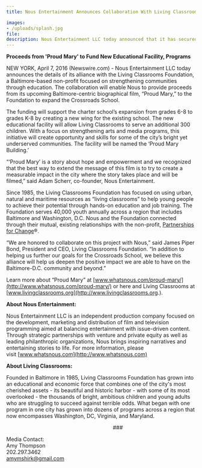 ```yaml
---
title: Nous Entertainment Announces Collaboration With Living Classrooms Foundation

images:
- /uploads/splash.jpg
file:
description: Nous Entertainment LLC today announced that it has secured a third round of funding to further support development of its feature-length films
---
```



**Proceeds from 'Proud Mary' to Fund New Educational Facility, Programs**

NEW YORK, April 7, 2016 (Newswire.com) - ​​Nous Entertainment LLC today announces the details of its alliance with the Living Classrooms Foundation, a Baltimore-based non-profit focused on strengthening communities through education. The collaboration will enable Nous to provide proceeds from its upcoming Baltimore-centric biographical film, “Proud Mary,” to the Foundation to expand the Crossroads School.

The funding will support the charter school’s expansion from grades 6-8 to grades K-8 by creating a new wing for the existing school. The new educational facility will allow Living Classrooms to serve an additional 300 children. With a focus on strengthening arts and media programs, this initiative will create opportunity and skills for some of the city’s bright yet underserved communities. The facility will be named the ‘Proud Mary Building.’

“‘Proud Mary’ is a story about hope and empowerment and we recognized that the best way to extend the message of this film is to try to create a measurable impact in the city where the story takes place and will be filmed,” said Adam Scherr, co-founder, Nous Entertainment.

Since 1985, the Living Classrooms Foundation has focused on using urban, natural and maritime resources as “living classrooms” to help young people to achieve their potential through hands-on education and job training. The Foundation serves 40,000 youth annually across a region that includes Baltimore and Washington, D.C. Nous and the Foundation connected through their mutual, existing relationships with the non-profit,&nbsp;[Partnerships for Change](http://www.partnershipsforchange.com/)&reg;.

“We are honored to collaborate on this project with Nous,” said James Piper Bond, President and CEO, Living Classrooms Foundation. “In addition to helping us further our goals for the Crossroads School, we believe this alliance will help us deepen the positive impact we are able to have on the Baltimore-D.C. community and beyond.”

Learn more about “Proud Mary” at [www.whatsnous.com/proud-mary/](http://www.whatsnous.com/proud-mary/) or here and Living Classrooms at [www.livingclassrooms.org](http://www.livingclassrooms.org.).

**About Nous Entertainment:**

Nous Entertainment LLC is an independent production company focused on the development, marketing and distribution of film and television programming aimed at balancing entertainment with issue-driven content. Through strategic partnerships with venture and private equity as well as leading philanthropic organizations, Nous brings inspiring narratives and entertaining stories to life. For more information, please visit&nbsp;[www.whatsnous.com](http://www.whatsnous.com)

**About Living Classrooms:**

Founded in Baltimore in 1985, Living Classrooms Foundation has grown into an educational and economic force that combines one of the city's most cherished assets - its beautiful and historic harbor - with some of its most overlooked - the thousands of bright, ambitious children and young adults who are struggling to succeed against terrible odds. What began with one program in one city has grown into dozens of programs across a region that now encompasses Washington, DC, Virginia, and Maryland.

&nbsp; &nbsp; &nbsp; &nbsp; &nbsp; &nbsp; &nbsp; &nbsp; &nbsp; &nbsp; &nbsp; &nbsp; &nbsp; &nbsp; &nbsp; &nbsp; &nbsp; &nbsp; &nbsp; &nbsp; &nbsp; &nbsp; &nbsp; &nbsp; &nbsp; &nbsp; &nbsp; &nbsp; &nbsp; &nbsp; &nbsp; &nbsp; &nbsp; &nbsp; &nbsp; &nbsp; ###

Media Contact: &nbsp; &nbsp; &nbsp; &nbsp;&nbsp;
<br>Amy Thompson
<br>202.297.3462
<br>[amymshirk@gmail.com](javascript:void(location.href='mailto:'+String.fromCharCode(97,109,121,109,115,104,105,114,107,64,103,109,97,105,108,46,99,111,109)))&nbsp; &nbsp;
